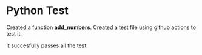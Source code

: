 # Python Test

Created a function **add_numbers**. Created a test file using github actions to test it.

It succesfully passes all the test.

